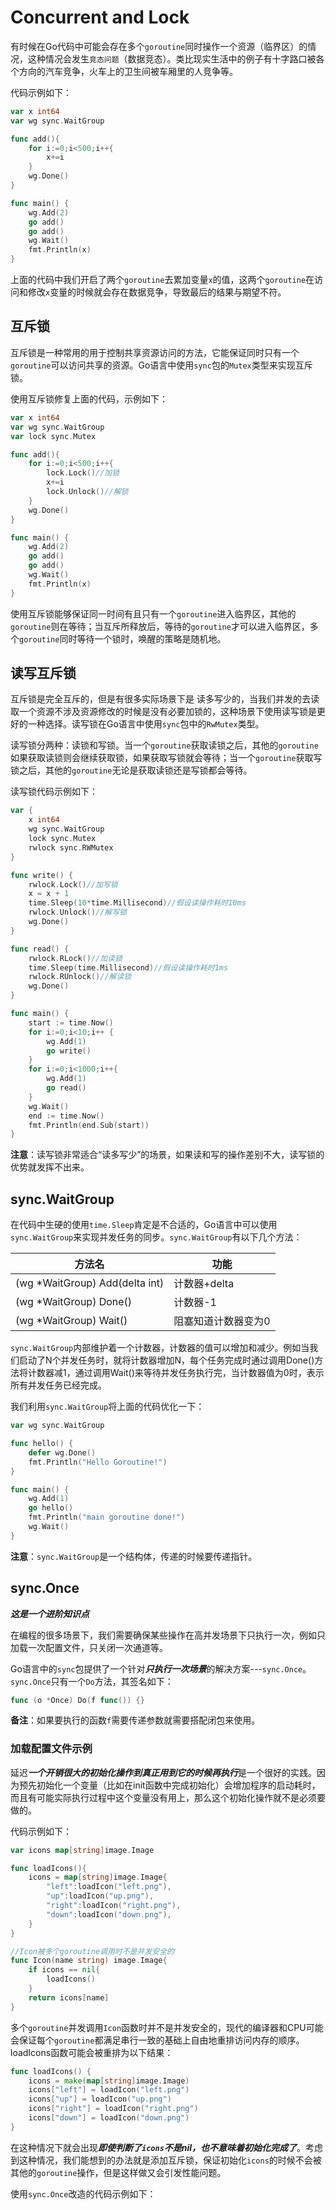 # Concurrent and Lock

有时候在Go代码中可能会存在多个`goroutine`同时操作一个资源（临界区）的情况，这种情况会发生`竞态问题`（数据竞态）。类比现实生活中的例子有十字路口被各个方向的汽车竞争，火车上的卫生间被车厢里的人竞争等。

代码示例如下：

```go
var x int64
var wg sync.WaitGroup

func add(){
    for i:=0;i<500;i++{
        x+=i
    }
    wg.Done()
}

func main() {
    wg.Add(2)
    go add()
    go add()
    wg.Wait()
    fmt.Println(x)
}
```

上面的代码中我们开启了两个`goroutine`去累加变量`x`的值，这两个`goroutine`在访问和修改`x`变量的时候就会存在数据竞争，导致最后的结果与期望不符。

## 互斥锁

互斥锁是一种常用的用于控制共享资源访问的方法，它能保证同时只有一个`goroutine`可以访问共享的资源。Go语言中使用`sync`包的`Mutex`类型来实现互斥锁。

使用互斥锁修复上面的代码，示例如下：

```go
var x int64
var wg sync.WaitGroup
var lock sync.Mutex

func add(){
    for i:=0;i<500;i++{
        lock.Lock()//加锁
        x+=i
        lock.Unlock()//解锁
    }
    wg.Done()
}

func main() {
    wg.Add(2)
    go add()
    go add()
    wg.Wait()
    fmt.Println(x)
}
```

使用互斥锁能够保证同一时间有且只有一个`goroutine`进入临界区，其他的`goroutine`则在等待；当互斥所释放后，等待的`goroutine`才可以进入临界区，多个`goroutine`同时等待一个锁时，唤醒的策略是随机地。

## 读写互斥锁

互斥锁是完全互斥的，但是有很多实际场景下是 读多写少的，当我们并发的去读取一个资源不涉及资源修改的时候是没有必要加锁的，这种场景下使用读写锁是更好的一种选择。读写锁在Go语言中使用`sync`包中的`RwMutex`类型。

读写锁分两种：读锁和写锁。当一个`goroutine`获取读锁之后，其他的`goroutine`如果获取读锁则会继续获取锁，如果获取写锁就会等待；当一个`goroutine`获取写锁之后，其他的`goroutine`无论是获取读锁还是写锁都会等待。

读写锁代码示例如下：

```go
var {
    x int64
    wg sync.WaitGroup
    lock sync.Mutex
    rwlock sync.RWMutex
}

func write() {
    rwlock.Lock()//加写锁
    x = x + 1
    time.Sleep(10*time.Millisecond)//假设读操作耗时10ms
    rwlock.Unlock()//解写锁
    wg.Done()
}

func read() {
    rwlock.RLock()//加读锁
    time.Sleep(time.Millisecond)//假设读操作耗时1ms
    rwlock.RUnlock()//解读锁
    wg.Done()
}

func main() {
    start := time.Now()
    for i:=0;i<10;i++ {
        wg.Add(1)
        go write()
    }
    for i:=0;i<1000;i++{
        wg.Add(1)
        go read()
    }
    wg.Wait()
    end := time.Now()
    fmt.Println(end.Sub(start))
}
```

**注意**：读写锁非常适合“读多写少”的场景，如果读和写的操作差别不大，读写锁的优势就发挥不出来。

## sync.WaitGroup

在代码中生硬的使用`time.Sleep`肯定是不合适的，Go语言中可以使用`sync.WaitGroup`来实现并发任务的同步。`sync.WaitGroup`有以下几个方法：

| 方法名                         | 功能                |
| ------------------------------ | ------------------- |
| (wg *WaitGroup) Add(delta int) | 计数器+delta        |
| (wg *WaitGroup) Done()         | 计数器-1            |
| (wg *WaitGroup) Wait()         | 阻塞知道计数器变为0 |

`sync.WaitGroup`内部维护着一个计数器，计数器的值可以增加和减少。例如当我们启动了N个并发任务时，就将计数器增加N，每个任务完成时通过调用Done()方法将计数器减1，通过调用Wait()来等待并发任务执行完，当计数器值为0时，表示所有并发任务已经完成。

我们利用`sync.WaitGroup`将上面的代码优化一下：

```go
var wg sync.WaitGroup

func hello() {
    defer wg.Done()
    fmt.Println("Hello Goroutine!")
}

func main() {
    wg.Add(1)
    go hello()
    fmt.Println("main goroutine done!")
    wg.Wait()
}
```

**注意**：`sync.WaitGroup`是一个结构体，传递的时候要传递指针。

## sync.Once

***这是一个进阶知识点***

在编程的很多场景下，我们需要确保某些操作在高并发场景下只执行一次，例如只加载一次配置文件，只关闭一次通道等。

Go语言中的`sync`包提供了一个针对***只执行一次场景***的解决方案---`sync.Once`。`sync.Once`只有一个`Do`方法，其签名如下：

```go
func (o *Once) Do(f func()) {}
```

**备注**：如果要执行的函数`f`需要传递参数就需要搭配闭包来使用。

### 加载配置文件示例

延迟***一个开销很大的初始化操作到真正用到它的时候再执行***是一个很好的实践。因为预先初始化一个变量（比如在init函数中完成初始化）会增加程序的启动耗时，而且有可能实际执行过程中这个变量没有用上，那么这个初始化操作就不是必须要做的。

代码示例如下：

```go
var icons map[string]image.Image

func loadIcons(){
    icons = map[string]image.Image{
        "left":loadIcon("left.png"),
        "up":loadIcon("up.png"),
        "right":loadIcon("right.png"),
        "down":loadIcon("down.png"),
    }
}

//Icon被多个goroutine调用时不是并发安全的
func Icon(name string) image.Image{
    if icons == nil{
        loadIcons()
    }
    return icons[name]
}
```

多个`goroutine`并发调用`Icon`函数时并不是并发安全的，现代的编译器和CPU可能会保证每个`goroutine`都满足串行一致的基础上自由地重排访问内存的顺序。loadIcons函数可能会被重排为以下结果：

```go
func loadIcons() {
    icons = make(map[string]image.Image)
    icons["left"] = loadIcon("left.png")
    icons["up"] = loadIcon("up.png")
    icons["right"] = loadIcon("right.png")
    icons["down"] = loadIcon("down.png")
}
```

在这种情况下就会出现***即使判断了`icons`不是nil，也不意味着初始化完成了***。考虑到这种情况，我们能想到的办法就是添加互斥锁，保证初始化`icons`的时候不会被其他的`goroutine`操作，但是这样做又会引发性能问题。

使用`sync.Once`改造的代码示例如下：

```go

```











